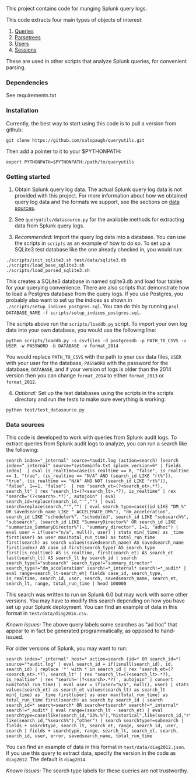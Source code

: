 This project contains code for munging Splunk query logs.

This code extracts four main types of objects of interest:

1. [Queries](https://github.com/salspaugh/queryutils/blob/master/queryutils/query.py)
2. [Parsetrees](https://github.com/salspaugh/splparser/blob/master/splparser/parsetree.py)
3. [Users](https://github.com/salspaugh/queryutils/blob/master/queryutils/user.py)
4. [Sessions](https://github.com/salspaugh/queryutils/blob/master/queryutils/session.py)

These are used in other scripts that analyze Splunk queries,
for convenient parsing.


### Dependencies

See requirements.txt


### Installation

Currently, the best way to start using this code is to pull a version from
github:

`git clone https://github.com/salspaugh/queryutils.git`

Then add a pointer to it to your $PYTHONPATH:

`export PYTHONPATH=$PYTHONPATH:/path/to/queryutils`


### Getting started

1. Obtain Splunk query log data. The actual Splunk query log data is not
provided with this project. For more information about how we obtained
query log data and the formats we support, see the sections on
[data sources](#data-sources).

2. See `queryutils/datasource.py` for the available methods for
extracting data from Splunk query logs.

3. *Recommended:* Import the query log data into a database. You can use
the scripts in `scripts` as an example of how to do so. To set up a SQLite3 test database like the one already checked in, you would run:

```
./scripts/init_sqlite3.sh test/data/sqlite3.db
./scripts/load_base_sqlite3.sh
./scripts/load_parsed_sqlite3.sh
```

This creates a SQLite3 database in named sqlite3.db and load four tables
for your querying convenience. There are also scripts that demonstrate how
to load a Postgres database from the query logs. If you use Postgres, you
probably also want to set up the indices as shown in
`./scripts/setup_indices_postgres.sql`. You can do this by running ```psql DATABASE_NAME -f scripts/setup_indices_postgres.sql```.

The scripts above run the ```scripts/loaddb.py``` script. To import your own log data into your own database, you would use the following line:

```python scripts/loaddb.py -s csvfiles -d postgresdb -p PATH_TO_CSVS -u USER -w PASSWORD -b DATABASE -v format_2014```

You would replace ```PATH_TO_CSVS``` with the path to your csv data files, ```USER``` with your user for the database, ```PASSWORD``` with the password for the database, ```DATABASE```, and if your version of logs is older than the 2014 version then you can change ```format_2014``` to either ```format_2013``` or ```format_2012```.

4. *Optional:* Set up the test databases using the scripts in the scripts
directory and run the tests to make sure everything is working:

```python test/test_datasource.py```


### Data sources

This code is developed to work with queries from Splunk audit logs. To extract
queries from Splunk audit logs to analyze, you can run a search like the following:

```
search index="_internal" source=*audit.log (action=search) [search index="_internal" source=*systeminfo.txt splunk_version=6* | fields index]  | eval is_realtime=case(is_realtime == 0, "false", is_realtime == 1, "true", (is_realtime == "N/A" AND (search_id LIKE "rt%")), "true", (is_realtime == "N/A" AND NOT (search_id LIKE "rt%")), "false", 1==1, "false")  | rex "search_et=(?<search_et>.*?), search_lt" | rex "search_lt=(?<search_lt>.*?), is_realtime" | rex "search='(?<search>.*?)', autojoin" | eval search_id=replace(search_id,"'","") | eval search=replace(search,"'","") | eval search_type=case((id LIKE "DM_%" OR savedsearch_name LIKE "_ACCELERATE_DM%"), "dm_acceleration", search_id LIKE "scheduler%", "scheduled", search_id LIKE "subsearch%", "subsearch", (search_id LIKE "SummaryDirector%" OR search_id LIKE "summarize_SummaryDirector%"), "summary_director", 1=1, "adhoc") | eval user = if(user="n/a", null(), user) | stats min(_time) as _time first(user) as user max(total_run_time) as total_run_time first(search) as search values(savedsearch_name) AS savedsearch_name first(index) AS case_id first(search_type) AS search_type first(is_realtime) AS is_realtime, first(search_et) AS search_et last(search_lt) AS search_lt by search_id | search search_type!="subsearch" search_type!="summary_director" search_type!="dm_acceleration" search!=*_internal* search!=*_audit* | eval range=search_lt-search_et| fields case_id, search_type, is_realtime, search_id, user, search, savedsearch_name, search_et, search_lt, range, total_run_time | head 100000
```

This search was written to run on Splunk 6.0 but may work with some other versions.
You may have to modify this search depending on how you have set up your
Splunk deployment. You can find an example of data in this format in `test/data/diag2014.csv`.

*Known issues:* The above query labels some searches as "ad hoc" that appear to
in fact be generated programmatically, as opposed to hand-issued.

For older versions of Splunk, you may want to run:

```
search index="_internal" host=* action=search (id=* OR search_id=*) source="*audit.log" | eval search_id = if(isnull(search_id), id, search_id) | replace '*' with * in search_id | rex "search_et=(?<search_et>.*?), search_lt" | rex "search_lt=(?<search_lt>.*?), is_realtime" | rex "search='(?<search>.*?)', autojoin" | convert num(total_run_time) | eval user = if(user="n/a", null(), user) | stats values(search_et) as search_et values(search_lt) as search_lt min(_time) as _time first(user) as user max(total_run_time) as total_run_time first(search) as search by search_id | search search_id=* search=search* OR search=rtsearch* search!=*_internal* search!=*_audit* | eval range=(search_lt - search_et) | eval searchtype=case(like(search_id,"13%.%"),"historical",like(search_id,"rt_%"),"realtime",like(search_id,"scheduler__%"),"scheduled",like(search_id,"subsearch_%"),"subsearch",like(search_id,"remote_%"),"remote", like(search_id,"%search%"),"other") | search searchtype!=subsearch | fields + searchtype, search_lt, search_et, range, search_id, user, search | fields + searchtype, range, search_lt, search_et, search, search_id, user, error, savedsearch_name, total_run_time
```

You can find an example of data in this format in `test/data/diag2012.json`.
If you use this query to extract data, specify the version in the code as `diag2012`.
The default is `diag2014`.

*Known issues:* The search type labels for these queries are not trustworthy.

